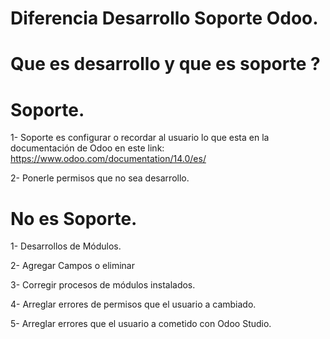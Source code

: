 # Diferencia Desarrollo Soporte Odoo.
# Que es desarrollo y que es soporte ?
# Soporte.
1- Soporte es configurar o recordar al usuario lo que esta en la documentación de Odoo en este link: https://www.odoo.com/documentation/14.0/es/

2- Ponerle permisos que no sea desarrollo.

# No es Soporte.
1- Desarrollos de Módulos.

2- Agregar Campos o eliminar

3- Corregir procesos de módulos instalados.

4- Arreglar errores de permisos que el usuario a cambiado.

5- Arreglar errores que el usuario a cometido con Odoo Studio.





